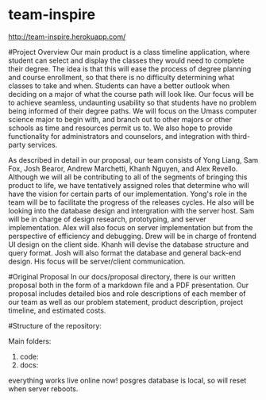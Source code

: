 team-inspire
============
http://team-inspire.herokuapp.com/



#Project Overview
Our main product is a class timeline application, where student can select and display the classes they would need to complete their degree. The idea is that this will ease the process of degree planning and course enrollment, so that there is no difficulty determining what classes to take and when. Students can have a better outlook when deciding on a major of what the course path will look like. Our focus will be to achieve seamless, undaunting usability so that students have no problem being informed of their degree paths. We will focus on the Umass computer science major to begin with, and branch out to other majors or other schools as time and resources permit us to. We also hope to provide functionality for administrators and counselors, and integration with third-party services. 

As described in detail in our proposal, our team consists of Yong Liang, Sam Fox, Josh Bearor, Andrew Marchetti, Khanh Nguyen, and Alex Revello. Although we will all be contributing to all of the segments of bringing this product to life, we have tentatively assigned roles that determine who will have the vision for certain parts of our implementation. Yong's role in the team will be to facilitate the progress of the releases cycles. He also will be looking into the database design and intergration with the server host. Sam will be in charge of design research, prototyping, and server implementation. Alex will also focus on server implementation but from the perspective of efficiency and debugging. Drew will be in charge of frontend UI design on the client side. Khanh will devise the database structure and query format. Josh will also format the database and general back-end design. His focus will be server/client communication. 


#Original Proposal
In our docs/proposal directory, there is our written proposal both in the form of a markdown file and a PDF presentation. Our proposal includes detailed bios and role descriptions of each member of our team as well as our problem statement, product description, project timeline, and estimated costs. 


#Structure of the repository:   

Main folders:   

1. code:   
2. docs:    


everything works live online now! 
posgres database is local, so will reset when server reboots.

